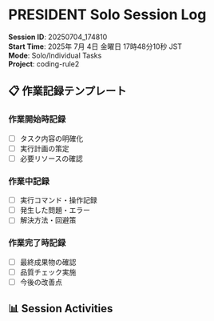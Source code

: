 # PRESIDENT Solo Session Log
**Session ID**: 20250704_174810  
**Start Time**: 2025年 7月 4日 金曜日 17時48分10秒 JST  
**Mode**: Solo/Individual Tasks  
**Project**: coding-rule2  

## 📋 作業記録テンプレート
### 作業開始時記録
- [ ] タスク内容の明確化
- [ ] 実行計画の策定
- [ ] 必要リソースの確認

### 作業中記録
- [ ] 実行コマンド・操作記録
- [ ] 発生した問題・エラー
- [ ] 解決方法・回避策

### 作業完了時記録
- [ ] 最終成果物の確認
- [ ] 品質チェック実施
- [ ] 今後の改善点

## 📊 Session Activities
